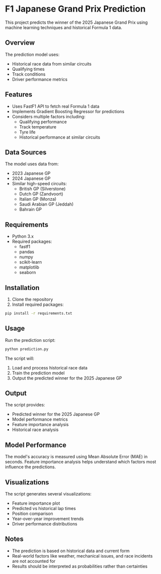  # F1 Japanese Grand Prix Prediction

This project predicts the winner of the 2025 Japanese Grand Prix using machine learning techniques and historical Formula 1 data.

## Overview

The prediction model uses:
- Historical race data from similar circuits
- Qualifying times
- Track conditions
- Driver performance metrics

## Features

- Uses FastF1 API to fetch real Formula 1 data
- Implements Gradient Boosting Regressor for predictions
- Considers multiple factors including:
  - Qualifying performance
  - Track temperature
  - Tyre life
  - Historical performance at similar circuits

## Data Sources

The model uses data from:
- 2023 Japanese GP
- 2024 Japanese GP
- Similar high-speed circuits:
  - British GP (Silverstone)
  - Dutch GP (Zandvoort)
  - Italian GP (Monza)
  - Saudi Arabian GP (Jeddah)
  - Bahrain GP

## Requirements

- Python 3.x
- Required packages:
  - fastf1
  - pandas
  - numpy
  - scikit-learn
  - matplotlib
  - seaborn

## Installation

1. Clone the repository
2. Install required packages:
```bash
pip install -r requirements.txt
```

## Usage

Run the prediction script:
```bash
python prediction.py
```

The script will:
1. Load and process historical race data
2. Train the prediction model
3. Output the predicted winner for the 2025 Japanese GP

## Output

The script provides:
- Predicted winner for the 2025 Japanese GP
- Model performance metrics
- Feature importance analysis
- Historical race analysis

## Model Performance

The model's accuracy is measured using Mean Absolute Error (MAE) in seconds. Feature importance analysis helps understand which factors most influence the predictions.

## Visualizations

The script generates several visualizations:
- Feature importance plot
- Predicted vs historical lap times
- Position comparison
- Year-over-year improvement trends
- Driver performance distributions

## Notes

- The prediction is based on historical data and current form
- Real-world factors like weather, mechanical issues, and race incidents are not accounted for
- Results should be interpreted as probabilities rather than certainties